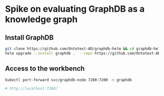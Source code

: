 # Spike on evaluating GraphDB as a knowledge graph

## Install GraphDB

```sh
git clone https://github.com/Ontotext-AD/graphdb-helm && cd graphdb-helm
helm upgrade --install graphdb .  --repo https://github.com/Ontotext-AD/graphdb-helm --namespace graphdb --create-namespace  --set global.storageClass=default
```

## Access to the workbench
```sh
kubectl port-forward svc/graphdb-node 7200:7200 -n graphdb

# http://localhost:7200/
```

